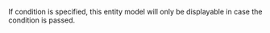 If condition is specified, this entity model will only be displayable in case the condition is passed.